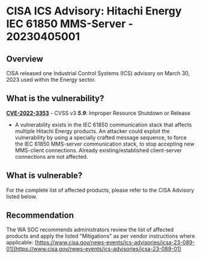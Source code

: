 # CISA ICS Advisory: Hitachi Energy IEC 61850 MMS-Server - 20230405001

## Overview
CISA released one Industrial Control Systems (ICS) advisory on March 30, 2023 used within the Energy sector.

## What is the vulnerability?
[**CVE-2022-3353**](http://web.nvd.nist.gov/view/vuln/detail?vulnId=CVE-2022-3353) - CVSS v3 ***5.9***: Improper Resource Shutdown or Release

- A vulnerability exists in the IEC 61850 communication stack that affects multiple Hitachi Energy products. An attacker could exploit the vulnerability by using a specially crafted message sequence, to force the IEC 61850 MMS-server communication stack, to stop accepting new MMS-client connections. Already existing/established client-server connections are not affected.

## What is vulnerable? 
For the complete list of affected products, please refer to the CISA Advisory listed below.

## Recommendation
The WA SOC recommends administrators review the list of affected products and apply the listed "Mitigations" as per vendor instructions where applicable: [https://www.cisa.gov/news-events/ics-advisories/icsa-23-089-01](https://www.cisa.gov/news-events/ics-advisories/icsa-23-089-01)
